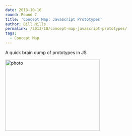 ```yaml
---
date: 2013-10-16
round: Round 7
title: 'Concept Map: JavaScript Prototypes'
author: Bill Mills
permalink: /2013/10/concept-map-javascript-prototypes/
tags:
  - Concept Map
---
```

A quick brain dump of prototypes in JS

[<img class="alignnone size-medium wp-image-4790" alt="photo" src="/training-course/uploads/2013/10/photo-300x225.jpg" width="300" height="225" />][1]

 [1]: /training-course/uploads/2013/10/photo.jpg
